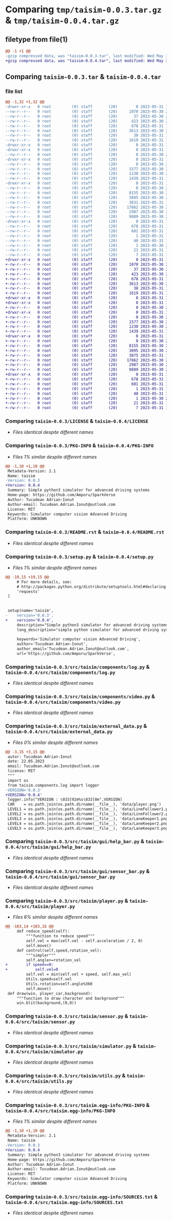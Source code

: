# Comparing `tmp/taisim-0.0.3.tar.gz` & `tmp/taisim-0.0.4.tar.gz`

## filetype from file(1)

```diff
@@ -1 +1 @@
-gzip compressed data, was "taisim-0.0.3.tar", last modified: Wed May 31 17:36:16 2023, max compression
+gzip compressed data, was "taisim-0.0.4.tar", last modified: Wed May 31 17:42:39 2023, max compression
```

## Comparing `taisim-0.0.3.tar` & `taisim-0.0.4.tar`

### file list

```diff
@@ -1,32 +1,32 @@
-drwxr-xr-x   0 root         (0) staff       (20)        0 2023-05-31 17:36:16.276256 taisim-0.0.3/
--rw-r--r--   0 root         (0) staff       (20)     1070 2023-05-30 21:36:27.000000 taisim-0.0.3/LICENSE
--rw-r--r--   0 root         (0) staff       (20)       37 2023-05-30 21:36:27.000000 taisim-0.0.3/MANIFEST.in
--rw-r--r--   0 root         (0) staff       (20)      423 2023-05-30 21:36:27.000000 taisim-0.0.3/NEWS.txt
--rw-r--r--   0 root         (0) staff       (20)      678 2023-05-31 17:36:16.275403 taisim-0.0.3/PKG-INFO
--rw-r--r--   0 root         (0) staff       (20)     3613 2023-05-30 21:36:27.000000 taisim-0.0.3/README.rst
--rw-r--r--   0 root         (0) staff       (20)       38 2023-05-31 17:36:16.276490 taisim-0.0.3/setup.cfg
--rw-r--r--   0 root         (0) staff       (20)     1619 2023-05-31 17:34:40.000000 taisim-0.0.3/setup.py
-drwxr-xr-x   0 root         (0) staff       (20)        0 2023-05-31 17:36:16.254871 taisim-0.0.3/src/
-drwxr-xr-x   0 root         (0) staff       (20)        0 2023-05-31 17:36:16.262166 taisim-0.0.3/src/taisim/
--rw-r--r--   0 root         (0) staff       (20)        0 2023-05-30 21:36:27.000000 taisim-0.0.3/src/taisim/__init__.py
-drwxr-xr-x   0 root         (0) staff       (20)        0 2023-05-31 17:36:16.269683 taisim-0.0.3/src/taisim/components/
--rw-r--r--   0 root         (0) staff       (20)        0 2023-05-30 21:36:27.000000 taisim-0.0.3/src/taisim/components/__init__.py
--rw-r--r--   0 root         (0) staff       (20)     1577 2023-05-30 21:36:27.000000 taisim-0.0.3/src/taisim/components/log.py
--rw-r--r--   0 root         (0) staff       (20)     1230 2023-05-30 21:36:27.000000 taisim-0.0.3/src/taisim/components/video.py
--rw-r--r--   0 root         (0) staff       (20)     1439 2023-05-31 17:34:40.000000 taisim-0.0.3/src/taisim/external_data.py
-drwxr-xr-x   0 root         (0) staff       (20)        0 2023-05-31 17:36:16.273944 taisim-0.0.3/src/taisim/gui/
--rw-r--r--   0 root         (0) staff       (20)        0 2023-05-30 21:36:27.000000 taisim-0.0.3/src/taisim/gui/__init__.py
--rw-r--r--   0 root         (0) staff       (20)     8155 2023-05-30 21:36:27.000000 taisim-0.0.3/src/taisim/gui/help_bar.py
--rw-r--r--   0 root         (0) staff       (20)     3895 2023-05-30 21:36:27.000000 taisim-0.0.3/src/taisim/gui/sensor_bar.py
--rw-r--r--   0 root         (0) staff       (20)     3831 2023-05-31 17:32:31.000000 taisim-0.0.3/src/taisim/player.py
--rw-r--r--   0 root         (0) staff       (20)    17862 2023-05-30 21:36:27.000000 taisim-0.0.3/src/taisim/sensor.py
--rw-r--r--   0 root         (0) staff       (20)     2987 2023-05-30 21:36:27.000000 taisim-0.0.3/src/taisim/simulator.py
--rw-r--r--   0 root         (0) staff       (20)     9889 2023-05-30 21:36:27.000000 taisim-0.0.3/src/taisim/utils.py
-drwxr-xr-x   0 root         (0) staff       (20)        0 2023-05-31 17:36:16.267833 taisim-0.0.3/src/taisim.egg-info/
--rw-r--r--   0 root         (0) staff       (20)      678 2023-05-31 17:36:16.000000 taisim-0.0.3/src/taisim.egg-info/PKG-INFO
--rw-r--r--   0 root         (0) staff       (20)      601 2023-05-31 17:36:16.000000 taisim-0.0.3/src/taisim.egg-info/SOURCES.txt
--rw-r--r--   0 root         (0) staff       (20)        1 2023-05-31 17:36:16.000000 taisim-0.0.3/src/taisim.egg-info/dependency_links.txt
--rw-r--r--   0 root         (0) staff       (20)       40 2023-05-31 17:36:16.000000 taisim-0.0.3/src/taisim.egg-info/entry_points.txt
--rw-r--r--   0 root         (0) staff       (20)        1 2023-05-30 21:36:48.000000 taisim-0.0.3/src/taisim.egg-info/not-zip-safe
--rw-r--r--   0 root         (0) staff       (20)       21 2023-05-31 17:36:16.000000 taisim-0.0.3/src/taisim.egg-info/requires.txt
--rw-r--r--   0 root         (0) staff       (20)        7 2023-05-31 17:36:16.000000 taisim-0.0.3/src/taisim.egg-info/top_level.txt
+drwxr-xr-x   0 root         (0) staff       (20)        0 2023-05-31 17:42:39.166432 taisim-0.0.4/
+-rw-r--r--   0 root         (0) staff       (20)     1070 2023-05-30 21:36:27.000000 taisim-0.0.4/LICENSE
+-rw-r--r--   0 root         (0) staff       (20)       37 2023-05-30 21:36:27.000000 taisim-0.0.4/MANIFEST.in
+-rw-r--r--   0 root         (0) staff       (20)      423 2023-05-30 21:36:27.000000 taisim-0.0.4/NEWS.txt
+-rw-r--r--   0 root         (0) staff       (20)      678 2023-05-31 17:42:39.165884 taisim-0.0.4/PKG-INFO
+-rw-r--r--   0 root         (0) staff       (20)     3613 2023-05-30 21:36:27.000000 taisim-0.0.4/README.rst
+-rw-r--r--   0 root         (0) staff       (20)       38 2023-05-31 17:42:39.166783 taisim-0.0.4/setup.cfg
+-rw-r--r--   0 root         (0) staff       (20)     1619 2023-05-31 17:41:55.000000 taisim-0.0.4/setup.py
+drwxr-xr-x   0 root         (0) staff       (20)        0 2023-05-31 17:42:39.143222 taisim-0.0.4/src/
+drwxr-xr-x   0 root         (0) staff       (20)        0 2023-05-31 17:42:39.151747 taisim-0.0.4/src/taisim/
+-rw-r--r--   0 root         (0) staff       (20)        0 2023-05-30 21:36:27.000000 taisim-0.0.4/src/taisim/__init__.py
+drwxr-xr-x   0 root         (0) staff       (20)        0 2023-05-31 17:42:39.161786 taisim-0.0.4/src/taisim/components/
+-rw-r--r--   0 root         (0) staff       (20)        0 2023-05-30 21:36:27.000000 taisim-0.0.4/src/taisim/components/__init__.py
+-rw-r--r--   0 root         (0) staff       (20)     1577 2023-05-30 21:36:27.000000 taisim-0.0.4/src/taisim/components/log.py
+-rw-r--r--   0 root         (0) staff       (20)     1230 2023-05-30 21:36:27.000000 taisim-0.0.4/src/taisim/components/video.py
+-rw-r--r--   0 root         (0) staff       (20)     1439 2023-05-31 17:42:27.000000 taisim-0.0.4/src/taisim/external_data.py
+drwxr-xr-x   0 root         (0) staff       (20)        0 2023-05-31 17:42:39.164621 taisim-0.0.4/src/taisim/gui/
+-rw-r--r--   0 root         (0) staff       (20)        0 2023-05-30 21:36:27.000000 taisim-0.0.4/src/taisim/gui/__init__.py
+-rw-r--r--   0 root         (0) staff       (20)     8155 2023-05-30 21:36:27.000000 taisim-0.0.4/src/taisim/gui/help_bar.py
+-rw-r--r--   0 root         (0) staff       (20)     3895 2023-05-30 21:36:27.000000 taisim-0.0.4/src/taisim/gui/sensor_bar.py
+-rw-r--r--   0 root         (0) staff       (20)     3875 2023-05-31 17:40:43.000000 taisim-0.0.4/src/taisim/player.py
+-rw-r--r--   0 root         (0) staff       (20)    17862 2023-05-30 21:36:27.000000 taisim-0.0.4/src/taisim/sensor.py
+-rw-r--r--   0 root         (0) staff       (20)     2987 2023-05-30 21:36:27.000000 taisim-0.0.4/src/taisim/simulator.py
+-rw-r--r--   0 root         (0) staff       (20)     9889 2023-05-30 21:36:27.000000 taisim-0.0.4/src/taisim/utils.py
+drwxr-xr-x   0 root         (0) staff       (20)        0 2023-05-31 17:42:39.158185 taisim-0.0.4/src/taisim.egg-info/
+-rw-r--r--   0 root         (0) staff       (20)      678 2023-05-31 17:42:39.000000 taisim-0.0.4/src/taisim.egg-info/PKG-INFO
+-rw-r--r--   0 root         (0) staff       (20)      601 2023-05-31 17:42:39.000000 taisim-0.0.4/src/taisim.egg-info/SOURCES.txt
+-rw-r--r--   0 root         (0) staff       (20)        1 2023-05-31 17:42:39.000000 taisim-0.0.4/src/taisim.egg-info/dependency_links.txt
+-rw-r--r--   0 root         (0) staff       (20)       40 2023-05-31 17:42:39.000000 taisim-0.0.4/src/taisim.egg-info/entry_points.txt
+-rw-r--r--   0 root         (0) staff       (20)        1 2023-05-30 21:36:48.000000 taisim-0.0.4/src/taisim.egg-info/not-zip-safe
+-rw-r--r--   0 root         (0) staff       (20)       21 2023-05-31 17:42:39.000000 taisim-0.0.4/src/taisim.egg-info/requires.txt
+-rw-r--r--   0 root         (0) staff       (20)        7 2023-05-31 17:42:39.000000 taisim-0.0.4/src/taisim.egg-info/top_level.txt
```

### Comparing `taisim-0.0.3/LICENSE` & `taisim-0.0.4/LICENSE`

 * *Files identical despite different names*

### Comparing `taisim-0.0.3/PKG-INFO` & `taisim-0.0.4/PKG-INFO`

 * *Files 1% similar despite different names*

```diff
@@ -1,10 +1,10 @@
 Metadata-Version: 2.1
 Name: taisim
-Version: 0.0.3
+Version: 0.0.4
 Summary: Simple python3 simulator for advanced driving systems
 Home-page: https://github.com/Amporu/SparkVerse
 Author: Tucudean Adrian-Ionut
 Author-email: Tucudean.Adrian.Ionut@outlook.com
 License: MIT
 Keywords: Simulator computer vision Advanced Driving
 Platform: UNKNOWN
```

### Comparing `taisim-0.0.3/README.rst` & `taisim-0.0.4/README.rst`

 * *Files identical despite different names*

### Comparing `taisim-0.0.3/setup.py` & `taisim-0.0.4/setup.py`

 * *Files 1% similar despite different names*

```diff
@@ -19,15 +19,15 @@
     # For more details, see:
     # http://packages.python.org/distribute/setuptools.html#declaring-dependencies
     'requests'	
 ]
 
 
 setup(name='taisim',
-    version='0.0.3',
+    version='0.0.4',
     description="Simple python3 simulator for advanced driving systems",
     long_description="simple python simulator for advanced driving systems",
     
     keywords='Simulator computer vision Advanced Driving',
     author='Tucudean Adrian-Ionut',
     author_email='Tucudean.Adrian.Ionut@outlook.com',
     url='https://github.com/Amporu/SparkVerse',
```

### Comparing `taisim-0.0.3/src/taisim/components/log.py` & `taisim-0.0.4/src/taisim/components/log.py`

 * *Files identical despite different names*

### Comparing `taisim-0.0.3/src/taisim/components/video.py` & `taisim-0.0.4/src/taisim/components/video.py`

 * *Files identical despite different names*

### Comparing `taisim-0.0.3/src/taisim/external_data.py` & `taisim-0.0.4/src/taisim/external_data.py`

 * *Files 0% similar despite different names*

```diff
@@ -3,15 +3,15 @@
 autor: Tucudean Adrian-Ionut
 date: 22.05.2023
 email: Tucudean.Adrian.Ionut@outlook.com
 license: MIT
 """
 import os
 from taisim.components.log import logger
-VERSION='0.0.3'
+VERSION='0.0.4'
 logger.info("VERSION : \033[92m%s\033[0m",VERSION)
 CAR    = os.path.join(os.path.dirname(__file__), 'data/player.png')
 LEVEL1 = os.path.join(os.path.dirname(__file__), 'data/LineFollower1.png')
 LEVEL2 = os.path.join(os.path.dirname(__file__), 'data/LineFollower2.png')
 LEVEL3 = os.path.join(os.path.dirname(__file__), 'data/LaneKeeper1.png')
 LEVEL4 = os.path.join(os.path.dirname(__file__), 'data/LaneKeeper2.png')
 LEVEL5 = os.path.join(os.path.dirname(__file__), 'data/LaneKeeper3.png')
```

### Comparing `taisim-0.0.3/src/taisim/gui/help_bar.py` & `taisim-0.0.4/src/taisim/gui/help_bar.py`

 * *Files identical despite different names*

### Comparing `taisim-0.0.3/src/taisim/gui/sensor_bar.py` & `taisim-0.0.4/src/taisim/gui/sensor_bar.py`

 * *Files identical despite different names*

### Comparing `taisim-0.0.3/src/taisim/player.py` & `taisim-0.0.4/src/taisim/player.py`

 * *Files 6% similar despite different names*

```diff
@@ -103,14 +103,16 @@
     def reduce_speed(self):
         """function to reduce speed"""
         self.vel = max(self.vel - self.acceleration / 2, 0)
         self.move()
     def control(self,speed,rotation_vel):
         """simpler"""
         self.angle+=rotation_vel
+        if speed==0:
+            self.vel=0
         self.vel = min(self.vel + speed, self.max_vel)
         Utils.speed=self.vel
         Utils.rotation=self.angle%360
         self.move()
 def draw(win, player_car,background):
     """function to draw character and background"""
     win.blit(background,(0,0))
```

### Comparing `taisim-0.0.3/src/taisim/sensor.py` & `taisim-0.0.4/src/taisim/sensor.py`

 * *Files identical despite different names*

### Comparing `taisim-0.0.3/src/taisim/simulator.py` & `taisim-0.0.4/src/taisim/simulator.py`

 * *Files identical despite different names*

### Comparing `taisim-0.0.3/src/taisim/utils.py` & `taisim-0.0.4/src/taisim/utils.py`

 * *Files identical despite different names*

### Comparing `taisim-0.0.3/src/taisim.egg-info/PKG-INFO` & `taisim-0.0.4/src/taisim.egg-info/PKG-INFO`

 * *Files 1% similar despite different names*

```diff
@@ -1,10 +1,10 @@
 Metadata-Version: 2.1
 Name: taisim
-Version: 0.0.3
+Version: 0.0.4
 Summary: Simple python3 simulator for advanced driving systems
 Home-page: https://github.com/Amporu/SparkVerse
 Author: Tucudean Adrian-Ionut
 Author-email: Tucudean.Adrian.Ionut@outlook.com
 License: MIT
 Keywords: Simulator computer vision Advanced Driving
 Platform: UNKNOWN
```

### Comparing `taisim-0.0.3/src/taisim.egg-info/SOURCES.txt` & `taisim-0.0.4/src/taisim.egg-info/SOURCES.txt`

 * *Files identical despite different names*


